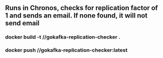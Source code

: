 ## Runs in Chronos, checks for replication factor of 1 and sends an email.  If none found, it will not send email

### docker build -t <hub>/<org>/gokafka-replication-checker .

### docker push <hub>/<org>/gokafka-replication-checker:latest
